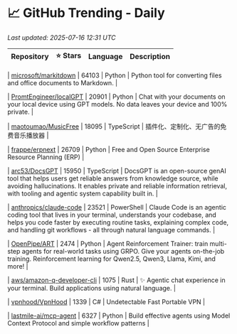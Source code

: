 # 📈 GitHub Trending - Daily

_Last updated: 2025-07-16 12:31 UTC_

| Repository | ⭐ Stars | Language | Description |
|------------|--------:|----------|-------------|

| [microsoft/markitdown](https://github.com/microsoft/markitdown) | 64103 | Python | Python tool for converting files and office documents to Markdown. |

| [PromtEngineer/localGPT](https://github.com/PromtEngineer/localGPT) | 20901 | Python | Chat with your documents on your local device using GPT models. No data leaves your device and 100% private. |

| [maotoumao/MusicFree](https://github.com/maotoumao/MusicFree) | 18095 | TypeScript | 插件化、定制化、无广告的免费音乐播放器 |

| [frappe/erpnext](https://github.com/frappe/erpnext) | 26709 | Python | Free and Open Source Enterprise Resource Planning (ERP) |

| [arc53/DocsGPT](https://github.com/arc53/DocsGPT) | 15950 | TypeScript | DocsGPT is an open-source genAI tool that helps users get reliable answers from knowledge source, while avoiding hallucinations. It enables private and reliable information retrieval, with tooling and agentic system capability built in. |

| [anthropics/claude-code](https://github.com/anthropics/claude-code) | 23521 | PowerShell | Claude Code is an agentic coding tool that lives in your terminal, understands your codebase, and helps you code faster by executing routine tasks, explaining complex code, and handling git workflows - all through natural language commands. |

| [OpenPipe/ART](https://github.com/OpenPipe/ART) | 2474 | Python | Agent Reinforcement Trainer: train multi-step agents for real-world tasks using GRPO. Give your agents on-the-job training. Reinforcement learning for Qwen2.5, Qwen3, Llama, Kimi, and more! |

| [aws/amazon-q-developer-cli](https://github.com/aws/amazon-q-developer-cli) | 1075 | Rust | ✨ Agentic chat experience in your terminal. Build applications using natural language. |

| [vpnhood/VpnHood](https://github.com/vpnhood/VpnHood) | 1339 | C# | Undetectable Fast Portable VPN |

| [lastmile-ai/mcp-agent](https://github.com/lastmile-ai/mcp-agent) | 6327 | Python | Build effective agents using Model Context Protocol and simple workflow patterns |
